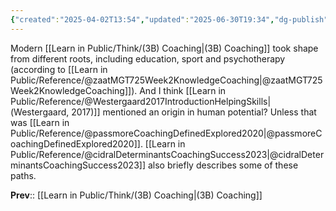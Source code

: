```yaml
---
{"created":"2025-04-02T13:54","updated":"2025-06-30T19:34","dg-publish":true,"permalink":"/learn-in-public/think/3-b7-multiple-paths-led-to-modern-coaching/","dgPassFrontmatter":true,"noteIcon":"1"}
---
```


Modern [[Learn in Public/Think/(3B) Coaching\|(3B) Coaching]] took shape from different roots, including education, sport and psychotherapy (according to [[Learn in Public/Reference/@zaatMGT725Week2KnowledgeCoaching\|@zaatMGT725Week2KnowledgeCoaching]]). And I think [[Learn in Public/Reference/@Westergaard2017IntroductionHelpingSkills\|(Westergaard, 2017)]] mentioned an origin in human potential? Unless that was [[Learn in Public/Reference/@passmoreCoachingDefinedExplored2020\|@passmoreCoachingDefinedExplored2020]]. [[Learn in Public/Reference/@cidralDeterminantsCoachingSuccess2023\|@cidralDeterminantsCoachingSuccess2023]] also briefly describes some of these paths. 

**Prev**:: [[Learn in Public/Think/(3B) Coaching\|(3B) Coaching]]


